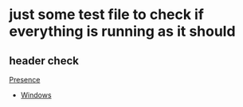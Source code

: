 
# just some test file to check if everything is running as it should

## header check
[Presence]()

  * [Windows](test/windows/test.md)

  
  

<!-- Code for collapse and expand -->
<script type="text/javascript"> 
$(document).ready(function() { 
$('div.view').hide(); 
$('div.slide').click(function() {
$(this).next('div.view').slideToggle('fast'); 
return false; 
}); 
}); 
</script>
